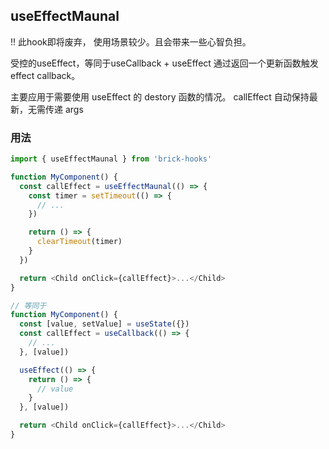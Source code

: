 ## useEffectMaunal
!! 此hook即将废弃， 使用场景较少。且会带来一些心智负担。

受控的useEffect，等同于useCallback + useEffect
通过返回一个更新函数触发 effect callback。

主要应用于需要使用 useEffect 的 destory 函数的情况。 callEffect 自动保持最新，无需传递 args

### 用法

```javascript
import { useEffectMaunal } from 'brick-hooks'

function MyComponent() {
  const callEffect = useEffectMaunal(() => {
    const timer = setTimeout(() => {
      // ...
    })

    return () => {
      clearTimeout(timer)
    }
  })

  return <Child onClick={callEffect}>...</Child>
}

// 等同于
function MyComponent() {
  const [value, setValue] = useState({})
  const callEffect = useCallback(() => {
    // ...
  }, [value])

  useEffect(() => {
    return () => {
      // value
    }
  }, [value])

  return <Child onClick={callEffect}>...</Child>
}
```
